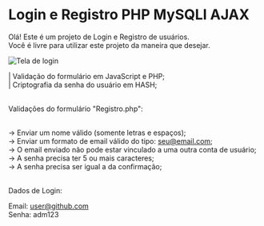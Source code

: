 # Login e Registro PHP MySQLI AJAX

Olá! Este é um projeto de Login e Registro de usuários.<br>
Você é livre para utilizar este projeto da maneira que desejar.


![Tela de login](https://user-images.githubusercontent.com/110671999/186995027-51f5556c-86bf-4856-9477-95d320a708d2.png)


| Validação do formulário em JavaScript e PHP;<br>
| Criptografia da senha do usuário em HASH;<br><br>

Validações do formulário "Registro.php":<br><br>

-> Enviar um nome válido (somente letras e espaços);<br>
-> Enviar um formato de email válido do tipo: seu@email.com;<br>
-> O email enviado não pode estar vinculado a uma outra conta de usuário;<br>
-> A senha precisa ter 5 ou mais caracteres;<br>
-> A senha precisa ser igual a da confirmação;<br><br>

Dados de Login:<br>

Email: user@github.com<br>
Senha: adm123<br>
